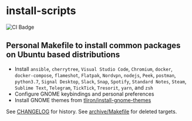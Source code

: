 # install-scripts

![CI Badge](https://github.com/iancleary/install-scripts/workflows/CI/badge.svg)

## Personal Makefile to install common packages on Ubuntu based distributions

- Install `ansible`, `cherrytree`, `Visual Studio Code`, `Chromium`, `docker`, `docker-compose`, `flameshot`, `Flatpak`, `Nordvpn`, `nodejs`, `Peek`, `postman`, `python3.7`, `Signal Desktop`, `Slack`, `Snap`, `Spotify`, `Standard Notes`, `Steam`, `Sublime Text`, `Telegram`, `TickTick`, `Tresorit`, `yarn`,  and `zsh`
- Configure GNOME keybindings and personal preferences
- Install GNOME themes from [tliron/install-gnome-themes](https://github.com/tliron/install-gnome-themes)

See [CHANGELOG](CHANGELOG.md) for history.
See [archive/Makefile](archive/Makefile) for deleted targets.
